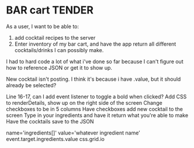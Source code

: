 # BAR cart TENDER

As a user, I want to be able to:
1. add cocktail recipes to the server
2. Enter inventory of my bar cart, and have the app return all different cocktails/drinks I can possibly make.


I had to hard code a lot of what i've done so far because I can't figure out how to reference JSON or get it to show up.

New cocktail isn't posting.  I think it's because i have .value, but it should already be selected?

Line 16-17, can I add event listener to toggle a bold when clicked?
Add CSS to renderDetails, show up on the right side of the screen
Change checkboxes to be in 5 columns
Have checkboxes add new cocktail to the screen
Type in your ingredients and have it return what you're able to make
Have the cocktails save to the JSON

name='ingredients[]'
value='whatever ingredient name’
event.target.ingredients.value
css.grid.io
